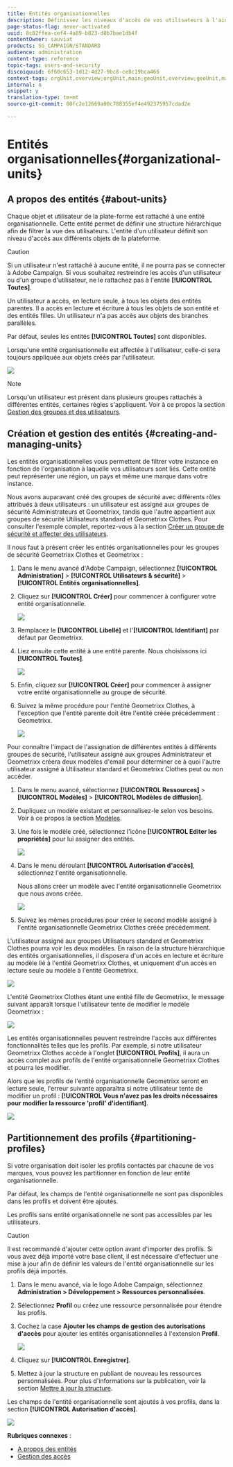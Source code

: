 ```yaml
---
title: Entités organisationnelles
description: Définissez les niveaux d'accès de vos utilisateurs à l'aide des entités organisationnelles.
page-status-flag: never-activated
uuid: 8c82ffea-cef4-4a89-b823-d8b7bae1db4f
contentOwner: sauviat
products: SG_CAMPAIGN/STANDARD
audience: administration
content-type: reference
topic-tags: users-and-security
discoiquuid: 6f60c653-1d12-4d27-9bc8-ce8c19bca466
context-tags: orgUnit,overview;orgUnit,main;geoUnit,overview;geoUnit,main
internal: n
snippet: y
translation-type: tm+mt
source-git-commit: 00fc2e12669a00c788355ef4e492375957cdad2e

---
```



# Entités organisationnelles{#organizational-units}

## A propos des entités {#about-units}

Chaque objet et utilisateur de la plate-forme est rattaché à une entité organisationnelle. Cette entité permet de définir une structure hiérarchique afin de filtrer la vue des utilisateurs. L'entité d'un utilisateur définit son niveau d'accès aux différents objets de la plateforme.

>[!CAUTION]
>
>Si un utilisateur n'est rattaché à aucune entité, il ne pourra pas se connecter à Adobe Campaign. Si vous souhaitez restreindre les accès d'un utilisateur ou d'un groupe d'utilisateur, ne le rattachez pas à l'entité **[!UICONTROL Toutes]**.

Un utilisateur a accès, en lecture seule, à tous les objets des entités parentes. Il a accès en lecture et écriture à tous les objets de son entité et des entités filles. Un utilisateur n'a pas accès aux objets des branches parallèles.

Par défaut, seules les entités **[!UICONTROL Toutes]** sont disponibles.

Lorsqu'une entité organisationnelle est affectée à l'utilisateur, celle-ci sera toujours appliquée aux objets créés par l'utilisateur.

![](assets/user_management_2.png)

>[!NOTE]
>
>Lorsqu'un utilisateur est présent dans plusieurs groupes rattachés à différentes entités, certaines règles s'appliquent. Voir à ce propos la section [Gestion des groupes et des utilisateurs](../../administration/using/managing-groups-and-users.md).

## Création et gestion des entités   {#creating-and-managing-units}

Les entités organisationnelles vous permettent de filtrer votre instance en fonction de l'organisation à laquelle vos utilisateurs sont liés. Cette entité peut représenter une région, un pays et même une marque dans votre instance.

Nous avons auparavant créé des groupes de sécurité avec différents rôles attribués à deux utilisateurs : un utilisateur est assigné aux groupes de sécurité Administrateurs et Geometrixx, tandis que l'autre appartient aux groupes de sécurité Utilisateurs standard et Geometrixx Clothes. Pour consulter l'exemple complet, reportez-vous à la section [Créer un groupe de sécurité et affecter des utilisateurs](../../administration/using/managing-groups-and-users.md#creating-a-security-group-and-assigning-users).

Il nous faut à présent créer les entités organisationnelles pour les groupes de sécurité Geometrixx Clothes et Geometrixx :

1. Dans le menu avancé d'Adobe Campaign, sélectionnez **[!UICONTROL Administration]** &gt; **[!UICONTROL Utilisateurs &amp; sécurité]** &gt; **[!UICONTROL Entités organisationnelles]**.
1. Cliquez sur **[!UICONTROL Créer]** pour commencer à configurer votre entité organisationnelle.

   ![](assets/manage_units_1.png)

1. Remplacez le **[!UICONTROL Libellé]** et l'**[!UICONTROL Identifiant]** par défaut par Geometrixx.
1. Liez ensuite cette entité à une entité parente. Nous choisissons ici **[!UICONTROL Toutes]**.

   ![](assets/manage_units_2.png)

1. Enfin, cliquez sur **[!UICONTROL Créer]** pour commencer à assigner votre entité organisationnelle au groupe de sécurité.
1. Suivez la même procédure pour l'entité Geometrixx Clothes, à l'exception que l'entité parente doit être l'entité créée précédemment : Geometrixx.

   ![](assets/manage_units_3.png)

Pour connaître l'impact de l'assignation de différentes entités à différents groupes de sécurité, l'utilisateur assigné aux groupes Administrateur et Geometrixx créera deux modèles d'email pour déterminer ce à quoi l'autre utilisateur assigné à Utilisateur standard et Geometrixx Clothes peut ou non accéder.

1. Dans le menu avancé, sélectionnez **[!UICONTROL Ressources]** &gt; **[!UICONTROL Modèles]** &gt; **[!UICONTROL Modèles de diffusion]**.
1. Dupliquez un modèle existant et personnalisez-le selon vos besoins. Voir à ce propos la section [Modèles](../../start/using/about-templates.md).
1. Une fois le modèle créé, sélectionnez l'icône **[!UICONTROL Editer les propriétés]** pour lui assigner des entités.

   ![](assets/manage_units_6.png)

1. Dans le menu déroulant **[!UICONTROL Autorisation d'accès]**, sélectionnez l'entité organisationnelle.

   Nous allons créer un modèle avec l'entité organisationnelle Geometrixx que nous avons créée.

   ![](assets/manage_units_5.png)

1. Suivez les mêmes procédures pour créer le second modèle assigné à l'entité organisationnelle Geometrixx Clothes créée précédemment.

L'utilisateur assigné aux groupes Utilisateurs standard et Geometrixx Clothes pourra voir les deux modèles. En raison de la structure hiérarchique des entités organisationnelles, il disposera d'un accès en lecture et écriture au modèle lié à l'entité Geometrixx Clothes, et uniquement d'un accès en lecture seule au modèle à l'entité Geometrixx.

![](assets/manage_units_7.png)

L'entité Geometrixx Clothes étant une entité fille de Geometrixx, le message suivant apparaît lorsque l'utilisateur tente de modifier le modèle Geometrixx :

![](assets/manage_units_8.png)

Les entités organisationnelles peuvent restreindre l'accès aux différentes fonctionnalités telles que les profils. Par exemple, si notre utilisateur Geometrixx Clothes accède à l'onglet **[!UICONTROL Profils]**, il aura un accès complet aux profils de l'entité organisationnelle Geometrixx Clothes et pourra les modifier.

Alors que les profils de l'entité organisationnelle Geometrixx seront en lecture seule, l'erreur suivante apparaîtra si notre utilisateur tente de modifier un profil : **[!UICONTROL Vous n'avez pas les droits nécessaires pour modifier la ressource 'profil' d'identifiant]**.

![](assets/manage_units_10.png)

## Partitionnement des profils {#partitioning-profiles}

Si votre organisation doit isoler les profils contactés par chacune de vos marques, vous pouvez les partitionner en fonction de leur entité organisationnelle.

Par défaut, les champs de l'entité organisationnelle ne sont pas disponibles dans les profils et doivent être ajoutés.

Les profils sans entité organisationnelle ne sont pas accessibles par les utilisateurs.

>[!CAUTION]
>
>Il est recommandé d'ajouter cette option avant d'importer des profils. Si vous avez déjà importé votre base client, il est nécessaire d'effectuer une mise à jour afin de définir les valeurs de l'entité organisationnelle sur les profils déjà importés.

1. Dans le menu avancé, via le logo Adobe Campaign, sélectionnez **Administration &gt; Développement &gt; Ressources personnalisées**.
1. Sélectionnez **Profil** ou créez une ressource personnalisée pour étendre les profils.
1. Cochez la case **Ajouter les champs de gestion des autorisations d'accès** pour ajouter les entités organisationnelles à l'extension **Profil**.

   ![](assets/user_management_9.png)

1. Cliquez sur **[!UICONTROL Enregistrer]**.
1. Mettez à jour la structure en publiant de nouveau les ressources personnalisées. Pour plus d'informations sur la publication, voir la section [Mettre à jour la structure](../../developing/using/data-model-concepts.md).

Les champs de l'entité organisationnelle sont ajoutés à vos profils, dans la section **[!UICONTROL Autorisation d'accès]**.

![](assets/user_management_10.png)

**Rubriques connexes** :

* [A propos des entités](../../administration/using/organizational-units.md#about-units)
* [Gestion des accès](../../administration/using/about-access-management.md)

